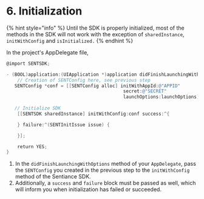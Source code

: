 # 6. Initialization

{% hint style="info" %}
Until the SDK is properly initialized, most of the methods in the SDK will not work with the exception of `sharedInstance`, `initWithConfig` and `isInitialized.`
{% endhint %}

In the project's AppDelegate file,

```objectivec
@import SENTSDK;

- (BOOL)application:(UIApplication *)application didFinishLaunchingWithOptions:(NSDictionary *)launchOptions {
    // Creation of SENTConfig here, see previous step
   SENTConfig *conf = [[SENTConfig alloc] initWithAppId:@"APPID"
                                           secret:@"SECRET"
                                           launchOptions:launchOptions];
   
   // Initialize SDK
    [[SENTSDK sharedInstance] initWithConfig:conf success:^{

    } failure:^(SENTInitIssue issue) {

    }];

    return YES;
}
```

1. In the `didFinishLaunchingWithOptions` method of your `AppDelegate`, pass the `SENTConfig` you created in the previous step to the `initWithConfig` method of the Sentiance SDK.
2. Additionally, a `success` and `failure` block must be passed as well, which will inform you when initialization has failed or succeeded.



